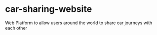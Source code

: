 # car-sharing-website
Web Platform to allow users around the world to share car journeys with each other
